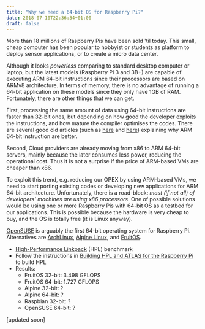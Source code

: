 ```yaml
---
title: "Why we need a 64-bit OS for Raspberry Pi?"
date: 2018-07-10T22:36:34+01:00
draft: false
---
```


More than 18 millions of Raspberry Pis have been sold 'til today.
This small, cheap computer has been popular to hobbyist or students as platform
to deploy sensor applications, or to create a micro data center.

Although it looks _powerless_ comparing to standard desktop computer or
laptop, but the latest models (Raspberry Pi 3 and 3B+) are capable of executing
ARM 64-bit instructions since their processors are based on ARMv8 architecture.
In terms of memory, there is no advantage of running a 64-bit application on
these models since they only have 1GB of RAM.
Fortunately, there are other things that we can get.

First, processing the same amount of data using 64-bit instructions are faster
than 32-bit ones, but depending on how good the developer exploits the
instructions, and how mature the compiler optimises the codes.
There are several good old articles (such as [here](http://nominolo.blogspot.com/2012/07/arms-new-64-bit-instruction-set.html)
and [here](https://lwn.net/Articles/506148/)) explaining why ARM 64-bit
instruction are better.

Second, Cloud providers are already moving from x86 to ARM 64-bit servers,
mainly because the later consumes less power, reducing the operational cost.
Thus it is not a surprise if the price of ARM-based VMs are cheaper than x86.

To exploit this trend, e.g. reducing our OPEX by using ARM-based VMs, we need
to start porting existing codes or developing new applications for ARM 64-bit
architecture.
Unfortunately, there is a road-block: _most (if not all) of developers'
machines are using x86 processors_.
One of possible solutions would be using one or more Raspberry Pis with 64-bit
OS as a testbed for our applications.
This is possible because the hardware is very cheap to buy, and the OS is
totally free (it is Linux anyway).

[OpenSUSE](https://en.opensuse.org/HCL:Raspberry_Pi3) is arguably the first
64-bit operating system for Raspberry Pi.
Alternatives are [ArchLinux](https://archlinuxarm.org/platforms/armv8/broadcom/raspberry-pi-3),
[Alpine Linux](http://alpinelinux.org),
and [FruitOS](https://fruit-testbed.org/fruitos).

- [High-Performance Linkpack](http://www.netlib.org/benchmark/hpl/) (HPL) benchmark
- Follow the instructions in [Building HPL and ATLAS for the Raspberry Pi](https://computenodes.net/2018/06/28/building-hpl-an-atlas-for-the-raspberry-pi/)
  to build HPL
- Results:
  - FruitOS 32-bit: 3.498 GFLOPS
  - FruitOS 64-bit: 1.727 GFLOPS
  - Alpine 32-bit: ?
  - Alpine 64-bit: ?
  - Raspbian 32-bit: ?
  - OpenSUSE 64-bit: ?

[updated soon]
